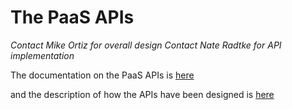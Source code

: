# The PaaS APIs

*Contact Mike Ortiz for overall design*
*Contact Nate Radtke for API implementation*


The documentation on the PaaS APIs is [here](http://docs.paaspodapi.apiary.io/)

and the description of how the APIs have been designed is [here](https://github.com/catalyzeio/paas-pod-api)
